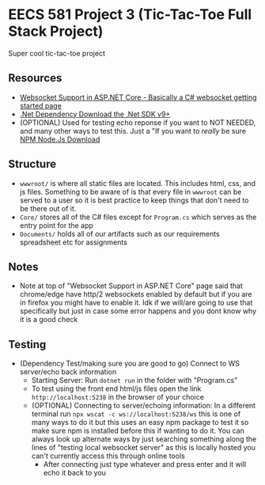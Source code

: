 # EECS 581 Project 3 (Tic-Tac-Toe Full Stack Project)

Super cool tic-tac-toe project

## Resources

- [Websocket Support in ASP.NET Core - Basically a C# websocket getting started page](https://learn.microsoft.com/en-us/aspnet/core/fundamentals/websockets?view=aspnetcore-9.0)
- [.Net Dependency Download the .Net SDK v9+](https://dotnet.microsoft.com/en-us/download/dotnet/9.0)
- (OPTIONAL) Used for testing echo reponse if you want to NOT NEEDED, and many other ways to test this. Just a "If you want to *really* be sure [NPM Node.Js Download](https://nodejs.org/en/download)

## Structure
- ```wwwroot/``` is where all static files are located. This includes html, css, and js files. Something to be aware of is that every file in ```wwwroot``` can be served to a user so it is best practice to keep things that don't need to be there out of it.
- ```Core/``` stores all of the C# files except for ```Program.cs``` which serves as the entry point for the app
- ```Documents/``` holds all of our artifacts such as our requirements spreadsheet etc for assignments

## Notes
- Note at top of "Websocket Support in ASP.NET Core" page said that chrome/edge have http/2 websockets enabled by default but if you are in firefox you might have to enable it. Idk if we will/are going to use that specifically but just in case some error happens and you dont know why it is a good check


## Testing
- (Dependency Test/making sure you are good to go) Connect to WS server/echo back information
  - Starting Server: Run ```dotnet run``` in the folder with "Program.cs"
  - To test using the front end html/js files open the link ```http://localhost:5238``` in the browser of your choice
  - (OPTIONAL) Connecting to server/echoing information: In a different terminal run ```npx wscat -c ws://localhost:5238/ws``` this is one of many ways to do it but this uses an easy npm package to test it so make sure npm is installed before this if wanting to do it. You can always look up alternate ways by just searching something along the lines of "testing local websocket server" as this is locally hosted you can't currently access this through online tools
    - After connecting just type whatever and press enter and it will echo it back to you
